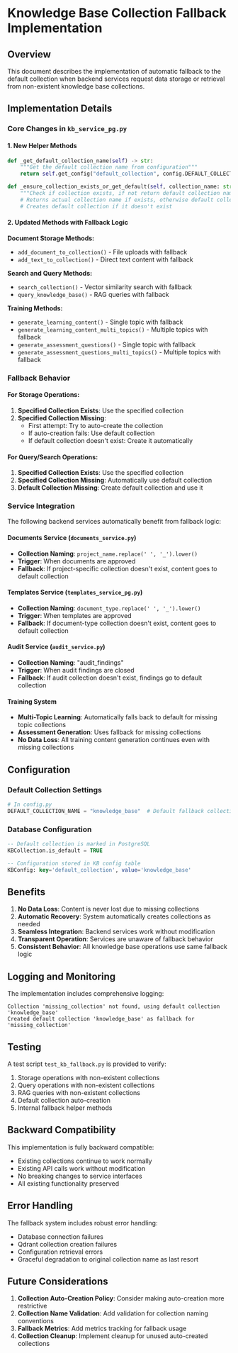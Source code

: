 # Knowledge Base Collection Fallback Implementation

## Overview

This document describes the implementation of automatic fallback to the default collection when backend services request data storage or retrieval from non-existent knowledge base collections.

## Implementation Details

### Core Changes in `kb_service_pg.py`

#### 1. New Helper Methods

```python
def _get_default_collection_name(self) -> str:
    """Get the default collection name from configuration"""
    return self.get_config("default_collection", config.DEFAULT_COLLECTION_NAME)

def _ensure_collection_exists_or_get_default(self, collection_name: str) -> str:
    """Check if collection exists, if not return default collection name"""
    # Returns actual collection name if exists, otherwise default collection
    # Creates default collection if it doesn't exist
```

#### 2. Updated Methods with Fallback Logic

**Document Storage Methods:**
- `add_document_to_collection()` - File uploads with fallback
- `add_text_to_collection()` - Direct text content with fallback

**Search and Query Methods:**
- `search_collection()` - Vector similarity search with fallback
- `query_knowledge_base()` - RAG queries with fallback

**Training Methods:**
- `generate_learning_content()` - Single topic with fallback
- `generate_learning_content_multi_topics()` - Multiple topics with fallback
- `generate_assessment_questions()` - Single topic with fallback
- `generate_assessment_questions_multi_topics()` - Multiple topics with fallback

### Fallback Behavior

#### For Storage Operations:
1. **Specified Collection Exists**: Use the specified collection
2. **Specified Collection Missing**: 
   - First attempt: Try to auto-create the collection
   - If auto-creation fails: Use default collection
   - If default collection doesn't exist: Create it automatically

#### For Query/Search Operations:
1. **Specified Collection Exists**: Use the specified collection
2. **Specified Collection Missing**: Automatically use default collection
3. **Default Collection Missing**: Create default collection and use it

### Service Integration

The following backend services automatically benefit from fallback logic:

#### Documents Service (`documents_service.py`)
- **Collection Naming**: `project_name.replace(' ', '_').lower()`
- **Trigger**: When documents are approved
- **Fallback**: If project-specific collection doesn't exist, content goes to default collection

#### Templates Service (`templates_service_pg.py`)  
- **Collection Naming**: `document_type.replace(' ', '_').lower()`
- **Trigger**: When templates are approved
- **Fallback**: If document-type collection doesn't exist, content goes to default collection

#### Audit Service (`audit_service.py`)
- **Collection Naming**: "audit_findings"
- **Trigger**: When audit findings are closed
- **Fallback**: If audit collection doesn't exist, findings go to default collection

#### Training System
- **Multi-Topic Learning**: Automatically falls back to default for missing topic collections
- **Assessment Generation**: Uses fallback for missing collections
- **No Data Loss**: All training content generation continues even with missing collections

## Configuration

### Default Collection Settings

```python
# In config.py
DEFAULT_COLLECTION_NAME = "knowledge_base"  # Default fallback collection
```

### Database Configuration

```sql
-- Default collection is marked in PostgreSQL
KBCollection.is_default = TRUE

-- Configuration stored in KB config table
KBConfig: key='default_collection', value='knowledge_base'
```

## Benefits

1. **No Data Loss**: Content is never lost due to missing collections
2. **Automatic Recovery**: System automatically creates collections as needed
3. **Seamless Integration**: Backend services work without modification
4. **Transparent Operation**: Services are unaware of fallback behavior
5. **Consistent Behavior**: All knowledge base operations use same fallback logic

## Logging and Monitoring

The implementation includes comprehensive logging:

```
Collection 'missing_collection' not found, using default collection 'knowledge_base'
Created default collection 'knowledge_base' as fallback for 'missing_collection'
```

## Testing

A test script `test_kb_fallback.py` is provided to verify:

1. Storage operations with non-existent collections
2. Query operations with non-existent collections  
3. RAG queries with non-existent collections
4. Default collection auto-creation
5. Internal fallback helper methods

## Backward Compatibility

This implementation is fully backward compatible:
- Existing collections continue to work normally
- Existing API calls work without modification
- No breaking changes to service interfaces
- All existing functionality preserved

## Error Handling

The fallback system includes robust error handling:
- Database connection failures
- Qdrant collection creation failures
- Configuration retrieval errors
- Graceful degradation to original collection name as last resort

## Future Considerations

1. **Collection Auto-Creation Policy**: Consider making auto-creation more restrictive
2. **Collection Name Validation**: Add validation for collection naming conventions
3. **Fallback Metrics**: Add metrics tracking for fallback usage
4. **Collection Cleanup**: Implement cleanup for unused auto-created collections